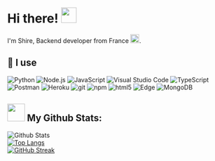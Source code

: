 # Hi there! <img src="https://media.giphy.com/media/hvRJCLFzcasrR4ia7z/giphy.gif" width="35px" height="35px">
<p>I'm Shire, Backend developer from France <img src="https://raw.githubusercontent.com/ShireDev/ShireDev/main/fr.png" width="20"/>.</p>


## 🔧 I use

<p>
  <img alt="Python" src="https://img.shields.io/badge/Python-3776AB?style=flat-square&logo=node.js&logoColor=white" />
  <img alt="Node.js" src="https://img.shields.io/badge/Node.js-6DA55F?style=flat-square&logo=node.js&logoColor=white" />
  <img alt="JavaScript" src="https://img.shields.io/badge/JavaScript-F7DF1E?style=flat-square&logo=javascript&logoColor=black" />
  <img alt="Visual Studio Code" src="https://img.shields.io/badge/Visual%20Studio%20Code-0078d7.svg?style=flat-square&logo=visual-studio-code&logoColor=white" />
  <img alt="TypeScript" src="https://img.shields.io/badge/-TypeScript-007ACC?style=flat-square&logo=typescript&logoColor=white" />
  <img alt="Postman" src="https://img.shields.io/badge/Postman-FF6C37?style=flat-square&logo=postman&logoColor=white" />
  <img alt="Heroku" src="https://img.shields.io/badge/-Heroku-430098?style=flat-square&logo=heroku&logoColor=white" />
  <img alt="git" src="https://img.shields.io/badge/-Git-F05032?style=flat-square&logo=git&logoColor=white" />
  <img alt="npm" src="https://img.shields.io/badge/-NPM-CB3837?style=flat-square&logo=npm&logoColor=white" />
  <img alt="html5" src="https://img.shields.io/badge/-HTML5-E34F26?style=flat-square&logo=html5&logoColor=white" />
  <img alt="Edge" src="https://img.shields.io/badge/Edge-0078D7?style=flat-square&logo=Microsoft-edge&logoColor=white" />
  <img alt="MongoDB" src="https://img.shields.io/badge/-MongoDB-13aa52?style=flat-square&logo=mongodb&logoColor=white" />
</p>

## <img src="https://github.githubassets.com/images/modules/logos_page/Octocat.png" width="40"> My Github Stats:
![Github Stats](https://github-readme-stats.vercel.app/api?username=shiredev&count_private=true&show_icons=true&include_all_commits=true&theme=radical&hide_border=true)
<br>
[![Top Langs](https://github-readme-stats.vercel.app/api/top-langs/?username=shiredev&hide=TeX&layout=compact&theme=radical&hide_border=true)](https://github.com/anuraghazra/github-readme-stats)
<br>
[![GitHub Streak](https://github-readme-streak-stats.herokuapp.com/?user=shiredev&theme=radical&hide_border=true)](https://git.io/streak-stats)

